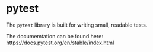 # pytest

The `pytest` library is built for writing small, readable tests.

The documemtation can be found here: https://docs.pytest.org/en/stable/index.html
